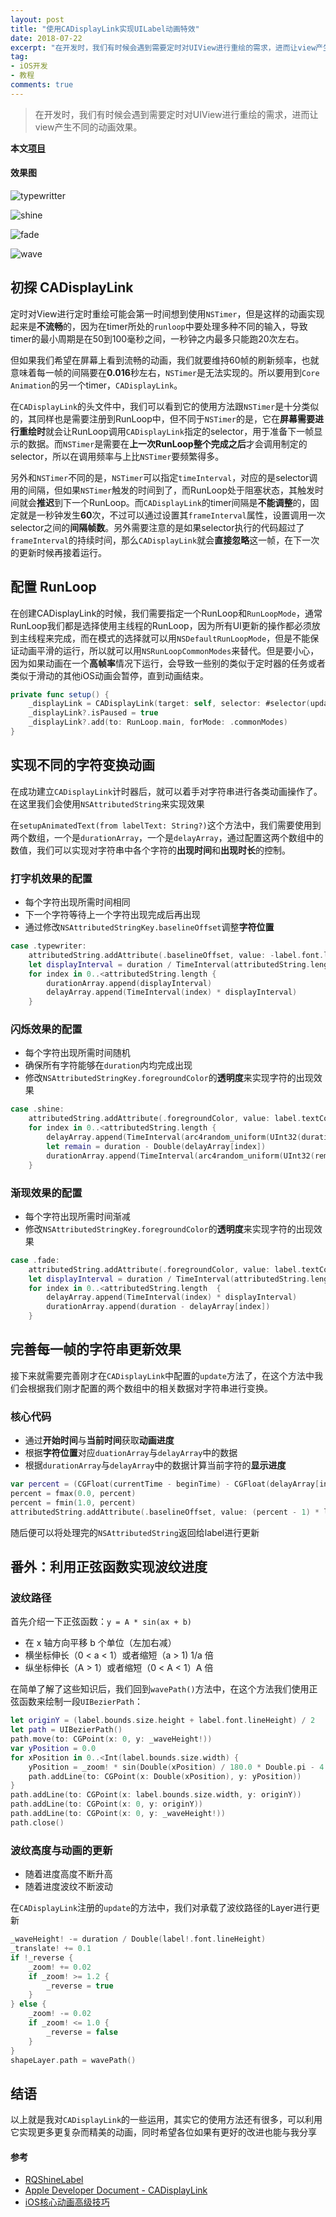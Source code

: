```yaml
---
layout: post
title: "使用CADisplayLink实现UILabel动画特效"
date: 2018-07-22
excerpt: "在开发时，我们有时候会遇到需要定时对UIView进行重绘的需求，进而让view产生不同的动画效果。"
tag:
- iOS开发
- 教程
comments: true
---
```


> 在开发时，我们有时候会遇到需要定时对UIView进行重绘的需求，进而让view产生不同的动画效果。

**本文[项目](https://github.com/Dywane/DWAnimatedLabel/tree/master)**

#### 效果图 
![typewritter](https://raw.githubusercontent.com/Dywane/DWAnimatedLabel/master/Gif/typewriter.gif)

![shine](https://raw.githubusercontent.com/Dywane/DWAnimatedLabel/master/Gif/shine.gif)

![fade](https://raw.githubusercontent.com/Dywane/DWAnimatedLabel/master/Gif/fade.gif)

![wave](https://raw.githubusercontent.com/Dywane/DWAnimatedLabel/master/Gif/wave.gif)

## 初探 CADisplayLink

定时对View进行定时重绘可能会第一时间想到使用`NSTimer`，但是这样的动画实现起来是**不流畅**的，因为在timer所处的`runloop`中要处理多种不同的输入，导致timer的最小周期是在50到100毫秒之间，一秒钟之内最多只能跑20次左右。

但如果我们希望在屏幕上看到流畅的动画，我们就要维持60帧的刷新频率，也就意味着每一帧的间隔要在**0.016**秒左右，`NSTimer`是无法实现的。所以要用到`Core Animation`的另一个timer，`CADisplayLink`。

在`CADisplayLink`的头文件中，我们可以看到它的使用方法跟`NSTimer`是十分类似的，其同样也是需要注册到RunLoop中，但不同于`NSTimer`的是，它在**屏幕需要进行重绘时**就会让RunLoop调用`CADisplayLink`指定的selector，用于准备下一帧显示的数据。而`NSTimer`是需要在**上一次RunLoop整个完成之后**才会调用制定的selector，所以在调用频率与上比`NSTimer`要频繁得多。

另外和`NSTimer`不同的是，`NSTimer`可以指定`timeInterval`，对应的是selector调用的间隔，但如果`NSTimer`触发的时间到了，而RunLoop处于阻塞状态，其触发时间就会**推迟**到下一个RunLoop。而`CADisplayLink`的timer间隔是**不能调整**的，固定就是一秒钟发生**60**次，不过可以通过设置其`frameInterval`属性，设置调用一次selector之间的**间隔帧数**。另外需要注意的是如果selector执行的代码超过了`frameInterval`的持续时间，那么`CADisplayLink`就会**直接忽略**这一帧，在下一次的更新时候再接着运行。


## 配置 RunLoop

在创建CADisplayLink的时候，我们需要指定一个RunLoop和`RunLoopMode`，通常RunLoop我们都是选择使用主线程的RunLoop，因为所有UI更新的操作都必须放到主线程来完成，而在模式的选择就可以用`NSDefaultRunLoopMode`，但是不能保证动画平滑的运行，所以就可以用`NSRunLoopCommonModes`来替代。但是要小心，因为如果动画在一个**高帧率**情况下运行，会导致一些别的类似于定时器的任务或者类似于滑动的其他iOS动画会暂停，直到动画结束。

```swift
private func setup() {
	_displayLink = CADisplayLink(target: self, selector: #selector(update))
	_displayLink?.isPaused = true
	_displayLink?.add(to: RunLoop.main, forMode: .commonModes)
}

```

## 实现不同的字符变换动画

在成功建立`CADisplayLink`计时器后，就可以着手对字符串进行各类动画操作了。在这里我们会使用`NSAttributedString`来实现效果

在`setupAnimatedText(from labelText: String?)`这个方法中，我们需要使用到两个数组，一个是`durationArray`，一个是`delayArray`，通过配置这两个数组中的数值，我们可以实现对字符串中各个字符的**出现时间**和**出现时长**的控制。

### 打字机效果的配置

- 每个字符出现所需时间相同
- 下一个字符等待上一个字符出现完成后再出现
- 通过修改`NSAttributedStringKey.baselineOffset`调整**字符位置**

```swift
case .typewriter:
	attributedString.addAttribute(.baselineOffset, value: -label.font.lineHeight, range: NSRange(location: 0, length: attributedString.length))
	let displayInterval = duration / TimeInterval(attributedString.length)
	for index in 0..<attributedString.length {
		durationArray.append(displayInterval)
		delayArray.append(TimeInterval(index) * displayInterval)
	}

```

### 闪烁效果的配置

- 每个字符出现所需时间随机
- 确保所有字符能够在`duration`内均完成出现
- 修改`NSAttributedStringKey.foregroundColor`的**透明度**来实现字符的出现效果

```swift
case .shine:
	attributedString.addAttribute(.foregroundColor, value: label.textColor.withAlphaComponent(0), range: NSRange(location: 0, length: attributedString.length))
	for index in 0..<attributedString.length {
		delayArray.append(TimeInterval(arc4random_uniform(UInt32(duration) / 2 * 100) / 100))
		let remain = duration - Double(delayArray[index])
		durationArray.append(TimeInterval(arc4random_uniform(UInt32(remain) * 100) / 100))
	}
```

### 渐现效果的配置

- 每个字符出现所需时间渐减
- 修改`NSAttributedStringKey.foregroundColor`的**透明度**来实现字符的出现效果

```swift
case .fade:
	attributedString.addAttribute(.foregroundColor, value: label.textColor.withAlphaComponent(0), range: NSRange(location: 0, length: attributedString.length))
	let displayInterval = duration / TimeInterval(attributedString.length)
	for index in 0..<attributedString.length  {
		delayArray.append(TimeInterval(index) * displayInterval)
		durationArray.append(duration - delayArray[index])
	}
```

## 完善每一帧的字符串更新效果

接下来就需要完善刚才在`CADisplayLink`中配置的`update`方法了，在这个方法中我们会根据我们刚才配置的两个数组中的相关数据对字符串进行变换。

### 核心代码

- 通过**开始时间**与**当前时间**获取**动画进度**
- 根据**字符位置**对应`duationArray`与`delayArray`中的数据
- 根据`durationArray`与`delayArray`中的数据计算当前字符的**显示进度**

```swift
var percent = (CGFloat(currentTime - beginTime) - CGFloat(delayArray[index])) / CGFloat(durationArray[index])
percent = fmax(0.0, percent)
percent = fmin(1.0, percent)
attributedString.addAttribute(.baselineOffset, value: (percent - 1) * label!.font.lineHeight, range: range)
```
随后便可以将处理完的`NSAttributedString`返回给label进行更新

## 番外：利用正弦函数实现波纹进度

### 波纹路径

首先介绍一下正弦函数：`y = A * sin(ax + b)`

- 在 x 轴方向平移 b 个单位（左加右减）
- 横坐标伸长（0 < a < 1）或者缩短（a > 1) 1/a 倍
- 纵坐标伸长（A > 1）或者缩短（0 < A < 1）A 倍

在简单了解了这些知识后，我们回到`wavePath()`方法中，在这个方法我们使用正弦函数来绘制一段`UIBezierPath`：

```swift
let originY = (label.bounds.size.height + label.font.lineHeight) / 2
let path = UIBezierPath()
path.move(to: CGPoint(x: 0, y: _waveHeight!))
var yPosition = 0.0
for xPosition in 0..<Int(label.bounds.size.width) {
	yPosition = _zoom! * sin(Double(xPosition) / 180.0 * Double.pi - 4 * _translate! / Double.pi) * 5 + _waveHeight!
	path.addLine(to: CGPoint(x: Double(xPosition), y: yPosition))
}
path.addLine(to: CGPoint(x: label.bounds.size.width, y: originY))
path.addLine(to: CGPoint(x: 0, y: originY))
path.addLine(to: CGPoint(x: 0, y: _waveHeight!))
path.close()
```

### 波纹高度与动画的更新

- 随着进度高度不断升高
- 随着进度波纹不断波动

在`CADisplayLink`注册的`update`的方法中，我们对承载了波纹路径的Layer进行更新

```swift
_waveHeight! -= duration / Double(label!.font.lineHeight)
_translate! += 0.1
if !_reverse {
	_zoom! += 0.02
	if _zoom! >= 1.2 {
		_reverse = true
	}
} else {
	_zoom! -= 0.02
	if _zoom! <= 1.0 {
		_reverse = false
	}
}
shapeLayer.path = wavePath()
```

## 结语

以上就是我对`CADisplayLink`的一些运用，其实它的使用方法还有很多，可以利用它实现更多更复杂而精美的动画，同时希望各位如果有更好的改进也能与我分享

#### 参考
- [RQShineLabel](https://github.com/zipme/RQShineLabel)
- [Apple Developer Document - CADisplayLink](https://developer.apple.com/documentation/quartzcore/cadisplaylink)
- [iOS核心动画高级技巧](https://zsisme.gitbooks.io/ios-/content/chapter11/frame-timing.html)
